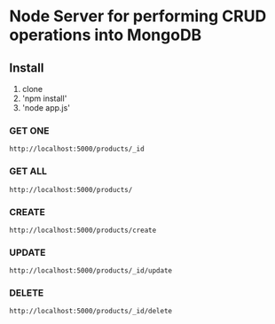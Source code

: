# Node Server for performing CRUD operations into MongoDB

## Install 
1. clone 
2. 'npm install'
3. 'node app.js'

### GET ONE
`http://localhost:5000/products/_id`

### GET ALL
`http://localhost:5000/products/`

### CREATE 
`http://localhost:5000/products/create`

### UPDATE 
`http://localhost:5000/products/_id/update`

### DELETE 
`http://localhost:5000/products/_id/delete`

